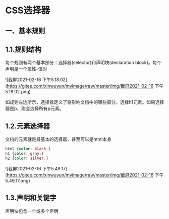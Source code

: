 # CSS选择器

## 一、基本规则

## 1.1.规则结构

每个规则有两个基本部分：选择器(selector)和声明块(declaration block)。每个声明是一个属性-值对

![截屏2021-02-16 下午5.18.02](https://gitee.com/xinwuyun/myimage/raw/master/img/截屏2021-02-16 下午5.18.02.png)

如规则左边所示，选择器定义了将影响文档中的哪些部分。选择h1元素。如果选择器是p，则会选择所有p元素。

## 1.2.元素选择器

文档的元素就是最基本的选择器，甚至可以是html本身

```css
html {color: black;}
h1 {color: gray;}
h2 {color: silver;}
```



![截屏2021-02-16 下午5.49.17](https://gitee.com/xinwuyun/myimage/raw/master/img/截屏2021-02-16 下午5.49.17.png)

## 1.3.声明和关键字

声明块包含一个或多个声明

